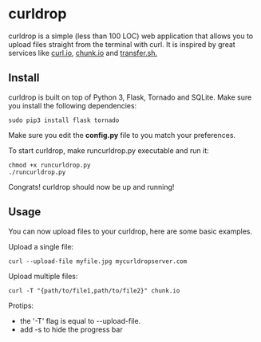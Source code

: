 curldrop
========

curldrop is a simple (less than 100 LOC) web application that allows you to upload files straight from the terminal with curl. It is inspired by great services like <a href="http://curl.io/">curl.io</a>, <a href="http://chunk.io/">chunk.io</a> and <a href="https://transfer.sh/">transfer.sh.</a>

Install
-------

curldrop is built on top of Python 3, Flask, Tornado and SQLite. Make sure you install the following dependencies:

```
sudo pip3 install flask tornado
```

Make sure you edit the **config.py** file to you match your preferences.

To start curldrop, make runcurldrop.py executable and run it:

```
chmod +x runcurldrop.py
./runcurldrop.py
```

Congrats! curldrop should now be up and running! 


Usage
-----

You can now upload files to your curldrop, here are some basic examples. 

Upload a single file:
```
curl --upload-file myfile.jpg mycurldropserver.com
```

Upload multiple files:
```
curl -T "{path/to/file1,path/to/file2}" chunk.io
```

Protips: 
* the '-T' flag is equal to --upload-file.
* add -s to hide the progress bar

